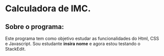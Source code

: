 # Calculadora de IMC.
## Sobre o programa:
Este programa tem como objetivo estudar as funcionalidades do Html, CSS e Javascript.
Sou estudante **insira nome** e agora estou testando o StackEdit.